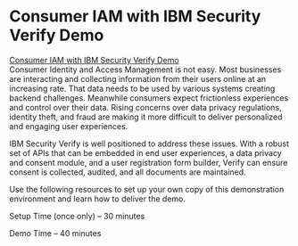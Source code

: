 # Consumer IAM with IBM Security Verify Demo

[Consumer IAM with IBM Security Verify Demo](https://techzone.ibm.com/collection/customer-and-ctp-demos-for-ciam?history=/collection/ibm-security-verify-demos/journey-verify-saa-s) <br>
Consumer Identity and Access Management is not easy. Most businesses are interacting and collecting information from their users online at an increasing rate. That data needs to be used by various systems creating backend challenges. Meanwhile consumers expect frictionless experiences and control over their data. Rising concerns over data privacy regulations, identity theft, and fraud are making it more difficult to deliver personalized and engaging user experiences.

IBM Security Verify is well positioned to address these issues. With a robust set of APIs that can be embedded in end user experiences, a data privacy and consent module, and a user registration form builder, Verify can ensure consent is collected, audited, and all documents are maintained.

Use the following resources to set up your own copy of this demonstration environment and learn how to deliver the demo.

Setup Time (once only) – 30 minutes

Demo Time – 40 minutes
<br>